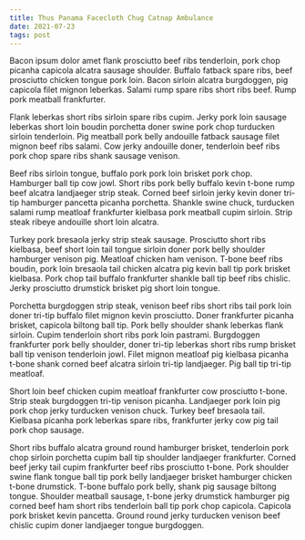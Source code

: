 ```yaml
---
title: Thus Panama Facecloth Chug Catnap Ambulance
date: 2021-07-23
tags: post
---
```


Bacon ipsum dolor amet flank prosciutto beef ribs tenderloin, pork chop picanha capicola alcatra sausage shoulder.  Buffalo fatback spare ribs, beef prosciutto chicken tongue pork loin.  Bacon sirloin alcatra burgdoggen, pig capicola filet mignon leberkas.  Salami rump spare ribs short ribs beef.  Rump pork meatball frankfurter.

Flank leberkas short ribs sirloin spare ribs cupim.  Jerky pork loin sausage leberkas short loin boudin porchetta doner swine pork chop turducken sirloin tenderloin.  Pig meatball pork belly andouille fatback sausage filet mignon beef ribs salami.  Cow jerky andouille doner, tenderloin beef ribs pork chop spare ribs shank sausage venison.

Beef ribs sirloin tongue, buffalo pork pork loin brisket pork chop.  Hamburger ball tip cow jowl.  Short ribs pork belly buffalo kevin t-bone rump beef alcatra landjaeger strip steak.  Corned beef sirloin jerky kevin doner tri-tip hamburger pancetta picanha porchetta.  Shankle swine chuck, turducken salami rump meatloaf frankfurter kielbasa pork meatball cupim sirloin.  Strip steak ribeye andouille short loin alcatra.

Turkey pork bresaola jerky strip steak sausage.  Prosciutto short ribs kielbasa, beef short loin tail tongue sirloin doner pork belly shoulder hamburger venison pig.  Meatloaf chicken ham venison.  T-bone beef ribs boudin, pork loin bresaola tail chicken alcatra pig kevin ball tip pork brisket kielbasa.  Pork chop tail buffalo frankfurter shankle ball tip beef ribs chislic.  Jerky prosciutto drumstick brisket pig short loin tongue.

Porchetta burgdoggen strip steak, venison beef ribs short ribs tail pork loin doner tri-tip buffalo filet mignon kevin prosciutto.  Doner frankfurter picanha brisket, capicola biltong ball tip.  Pork belly shoulder shank leberkas flank sirloin.  Cupim tenderloin short ribs pork loin pastrami.  Burgdoggen frankfurter pork belly shoulder, doner tri-tip leberkas short ribs rump brisket ball tip venison tenderloin jowl.  Filet mignon meatloaf pig kielbasa picanha t-bone shank corned beef alcatra sirloin tri-tip landjaeger.  Pig ball tip tri-tip meatloaf.

Short loin beef chicken cupim meatloaf frankfurter cow prosciutto t-bone.  Strip steak burgdoggen tri-tip venison picanha.  Landjaeger pork loin pig pork chop jerky turducken venison chuck.  Turkey beef bresaola tail.  Kielbasa picanha pork leberkas spare ribs, frankfurter jerky cow pig tail pork chop sausage.

Short ribs buffalo alcatra ground round hamburger brisket, tenderloin pork chop sirloin porchetta cupim ball tip shoulder landjaeger frankfurter.  Corned beef jerky tail cupim frankfurter beef ribs prosciutto t-bone.  Pork shoulder swine flank tongue ball tip pork belly landjaeger brisket hamburger chicken t-bone drumstick.  T-bone buffalo pork belly, shank pig sausage biltong tongue.  Shoulder meatball sausage, t-bone jerky drumstick hamburger pig corned beef ham short ribs tenderloin ball tip pork chop capicola.  Capicola pork brisket kevin pancetta.  Ground round jerky turducken venison beef chislic cupim doner landjaeger tongue burgdoggen.